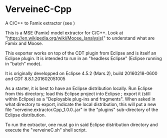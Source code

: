 # VerveineC-Cpp
A C/C++ to Famix extractor (see  )

This is a MSE (Famix) model extractor for C/C++. Look at "https://en.wikipedia.org/wiki/Moose_(analysis)" to understand what are Famix and Moose.

This exporter works on top of the CDT plugin from Eclipse and is itself an Eclipse plugin. It is intended to run in an "headless Eclipse" (Eclipse running in "batch" mode).

It is originally developped on Eclipse 4.5.2 (Mars.2), build 20160218-0600 and CDT 8.8.1.201602051005

As a starter, it is best to have an Eclipse distribution locally. Run Eclipse from this directory; load this Eclipse project into Eclipse ; export it (still within Eclipse) as a "Deployable plug-ins and fragments". When asked in what directory to export, indicate the local distribution, this will put a new file "verveine.extractor.Cpp_1.0.0.<some-date>.jar" in the "plugins" sub-directory of the Eclipse distribution.

To run the extractor, one must go in said Eclipse distribution directory and execute the "verveineC.sh" shell script.
